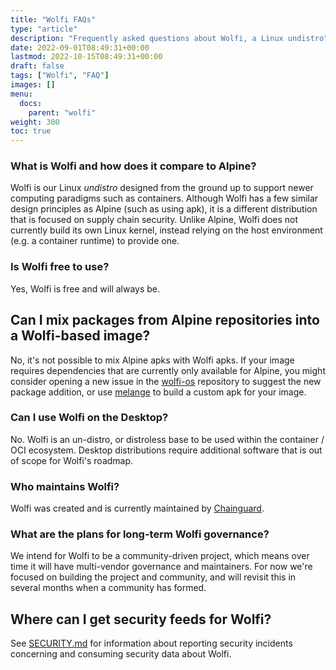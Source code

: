 ```yaml
---
title: "Wolfi FAQs"
type: "article"
description: "Frequently asked questions about Wolfi, a Linux undistro"
date: 2022-09-01T08:49:31+00:00
lastmod: 2022-10-15T08:49:31+00:00
draft: false
tags: ["Wolfi", "FAQ"]
images: []
menu:
  docs:
    parent: "wolfi"
weight: 300
toc: true
---
```

### What is Wolfi and how does it compare to Alpine?
Wolfi is our Linux _undistro_  designed from the ground up to support newer computing paradigms such as containers. Although Wolfi has a few similar design principles as Alpine (such as using apk), it is a different distribution that is  focused on supply chain security. Unlike Alpine, Wolfi does not currently build its own Linux kernel, instead relying on the host environment (e.g. a container runtime) to provide one.

### Is Wolfi free to use?
Yes, Wolfi is free and will always be.

## Can I mix packages from Alpine repositories into a Wolfi-based image?
No, it's not possible to mix Alpine apks with Wolfi apks. If your image requires dependencies that are currently only available for Alpine, you might consider opening a new issue in the [wolfi-os](https://github.com/chainguard-dev/wolfi-os/) repository to suggest the new package addition, or use [melange](https://github.com/chainguard-dev/melange) to build a custom apk for your image.

### Can I use Wolfi on the Desktop?
No. Wolfi is an un-distro, or distroless base to be used within the container / OCI ecosystem. Desktop distributions require additional software that is out of scope for Wolfi's roadmap.

### Who maintains Wolfi?
Wolfi was created and is currently maintained by [Chainguard](https://chainguard.dev).

### What are the plans for long-term Wolfi governance?
We intend for Wolfi to be a community-driven project, which means over time it will have multi-vendor governance and maintainers. For now we're focused on building the project and community, and will revisit this in several months when a community has formed.

## Where can I get security feeds for Wolfi?
See [SECURITY.md](https://github.com/wolfi-dev/.github/blob/main/SECURITY.md) for information about reporting security incidents concerning and consuming security data about Wolfi.